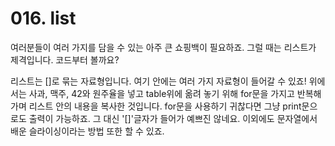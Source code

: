 # 016. list
여러분들이 여러 가지를 담을 수 있는 아주 큰 쇼핑백이 필요하죠. 그럴 때는 리스트가 제격입니다. 코드부터 볼까요?

리스트는 []로 묶는 자료형입니다. 여기 안에는 여러 가지 자료형이 들어갈 수 있죠! 위에서는 사과, 맥주, 42와 원주율을 넣고 table위에 옮려 놓기 위해 for문을 가지고 반복해가며 리스트 안의 내용을 복사한 것입니다. for문을 사용하기 귀찮다면 그냥 print문으로도 출력이 가능하죠. 그 대신 '[]'글자가 들어가 예쁘진 않네요. 이외에도 문자열에서 배운 슬라이싱이라는 방법 또한 할 수 있죠.
